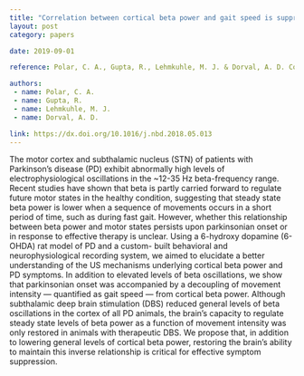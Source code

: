```yaml
---
title: "Correlation between cortical beta power and gait speed is suppressed in a Parkinsonian model, but restored by therapeutic deep brain stimulation"
layout: post
category: papers

date: 2019-09-01

reference: Polar, C. A., Gupta, R., Lehmkuhle, M. J. & Dorval, A. D. Correlation between cortical beta power and gait speed is suppressed in a parkinsonian model, but restored by therapeutic deep brain stimulation. Neurobiology of Disease 117, 137–148 (2018).

authors:
 - name: Polar, C. A.
 - name: Gupta, R.
 - name: Lehmkuhle, M. J.
 - name: Dorval, A. D.

link: https://dx.doi.org/10.1016/j.nbd.2018.05.013
---
```


The motor cortex and subthalamic nucleus (STN) of patients with Parkinson’s
disease (PD) exhibit abnormally high levels of electrophysiological
oscillations in the ~12-35 Hz beta-frequency range. Recent studies have shown
that beta is partly carried forward to regulate future motor states in the
healthy condition, suggesting that steady state beta power is lower when a
sequence of movements occurs in a short period of time, such as during fast
gait.  However, whether this relationship between beta power and motor states
persists upon parkinsonian onset or in response to effective therapy is
unclear. Using a 6-hydroxy dopamine (6-OHDA) rat model of PD and a custom-
built behavioral and neurophysiological recording system, we aimed to elucidate
a better understanding of the US mechanisms underlying cortical beta power and
PD symptoms. In addition to elevated levels of beta oscillations, we show that
parkinsonian onset was accompanied by a decoupling of movement intensity —
quantified as gait speed — from cortical beta power. Although subthalamic deep
brain stimulation (DBS) reduced general levels of beta oscillations in the
cortex of all PD animals, the brain’s capacity to regulate steady state levels
of beta power as a function of movement intensity was only restored in animals
with therapeutic DBS. We propose that, in addition to lowering general levels
of cortical beta power, restoring the brain’s ability to maintain this inverse
relationship is critical for effective symptom suppression.
